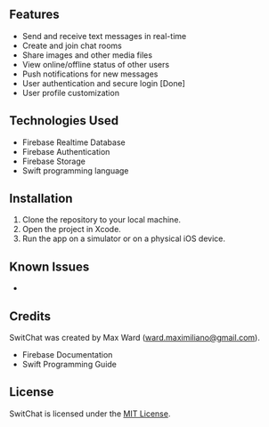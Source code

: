 ## Features

- Send and receive text messages in real-time
- Create and join chat rooms
- Share images and other media files
- View online/offline status of other users
- Push notifications for new messages
- User authentication and secure login [Done]
- User profile customization

## Technologies Used

- Firebase Realtime Database
- Firebase Authentication
- Firebase Storage
- Swift programming language

## Installation

1. Clone the repository to your local machine.
2. Open the project in Xcode.
3. Run the app on a simulator or on a physical iOS device.

## Known Issues
- 

## Credits

SwitChat was created by Max Ward (ward.maximiliano@gmail.com).

- Firebase Documentation
- Swift Programming Guide

## License

SwitChat is licensed under the [MIT License](https://opensource.org/licenses/MIT).